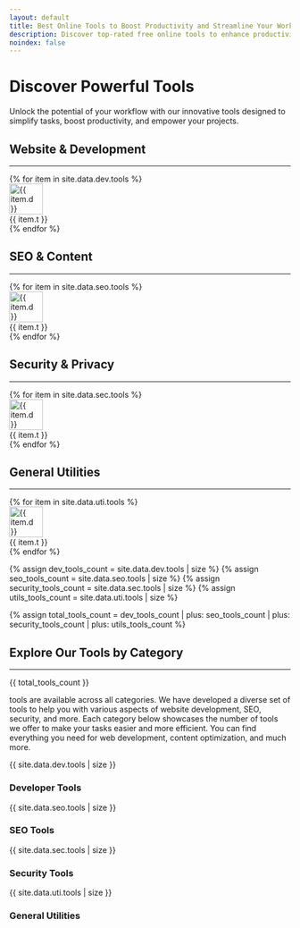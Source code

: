 ```yaml
---
layout: default
title: Best Online Tools to Boost Productivity and Streamline Your Workflow
description: Discover top-rated free online tools to enhance productivity, simplify tasks, and optimize your workflow. Explore the best digital solutions for professionals, students, and businesses to achieve more in less time.
noindex: false
---
```


<div class="bg-light">
<div class="container py-5">
  <div class="row align-items-center">
    <div class="col-md-8 mx-auto text-center">
      <h1 class="display-4 fw-bold">Discover Powerful Tools</h1>
      <p class="lead fw-normal text-muted mt-3">
        Unlock the potential of your workflow with our innovative tools designed to simplify tasks, boost productivity, and empower your projects.
      </p>
    </div>
  </div>
</div>
</div>

<div id="tools_container" class="container my-5">
 <h2 class="mt-5 fs-4 text-secondary anchor" id="web-development">Website & Development</h2><hr/>
 <div class="row row-cols-1 row-cols-sm-2 row-cols-md-4 g-4">
    {% for item in site.data.dev.tools %}
      <div class="col">
        <a class="row d-flex py-3" href="{{ item.l }}">
            <div class="col-3 icon">
                <img width="60" height="100%" src="{{ item.i }}" alt="{{ item.d }}">
            </div>
            <div class="col-9 title">
                <span class="lead fw-normal text-dark">{{ item.t }}</span>
            </div>
        </a>
        </div>
    {% endfor %}
 </div>
 <h2 class="mt-5 fs-4 text-secondary anchor" id="seo-content">SEO & Content</h2><hr/>
  <div class="row row-cols-1 row-cols-sm-2 row-cols-md-4 g-4">
        {% for item in site.data.seo.tools %}
      <div class="col">
        <a class="row d-flex py-3" href="{{ item.l }}">
            <div class="col-3 icon">
                <img width="60" height="100%" src="{{ item.i }}" alt="{{ item.d }}">
            </div>
            <div class="col-9 title">
                <span class="lead fw-normal text-dark">{{ item.t }}</span>
            </div>
        </a>
        </div>
    {% endfor %}
     </div>
  <h2 class="mt-5 fs-4 text-secondary anchor" id="security-privacy">Security & Privacy</h2><hr/>
 <div class="row row-cols-1 row-cols-sm-2 row-cols-md-4 g-4">
        {% for item in site.data.sec.tools %}
      <div class="col">
        <a class="row d-flex py-3" href="{{ item.l }}">
            <div class="col-3 icon">
                <img width="60" height="100%" src="{{ item.i }}" alt="{{ item.d }}">
            </div>
            <div class="col-9 title">
                <span class="lead fw-normal text-dark">{{ item.t }}</span>
            </div>
        </a>
        </div>
    {% endfor %}
     </div>

<h2 class="mt-5 fs-4 text-secondary anchor" id="general-utilities">General Utilities</h2><hr/>
  <div class="row row-cols-1 row-cols-sm-2 row-cols-md-4 g-4">
        {% for item in site.data.uti.tools %}
      <div class="col">
        <a class="row d-flex py-3" href="{{ item.l }}">
            <div class="col-3 icon">
                <img width="60" height="100%" src="{{ item.i }}" alt="{{ item.d }}">
            </div>
            <div class="col-9 title">
                <span class="lead fw-normal text-dark">{{ item.t }}</span>
            </div>
        </a>
        </div>
    {% endfor %}
  </div>
</div>

{% assign dev_tools_count = site.data.dev.tools | size %}
{% assign seo_tools_count = site.data.seo.tools | size %}
{% assign security_tools_count = site.data.sec.tools | size %}
{% assign utils_tools_count = site.data.uti.tools | size %}

{% assign total_tools_count = dev_tools_count | plus: seo_tools_count | plus: security_tools_count | plus: utils_tools_count %}


<section class="bg-light py-5">
<div class="container my-5">
<h2>Explore Our Tools by Category</h2><hr/>
<div class="row py-3 d-flex align-items-center">
<div class="col-md-2 text-center mb-3">
<span id="total_tools" class="display-1 fw-bold text-primary">
{{ total_tools_count }}
</span>
</div>
<div class="col-md-10">
<p class="bg-white p-4 rounded-3">tools are available across all categories. We have developed a diverse set of tools to help you with various aspects of website development, SEO, security, and more. Each category below showcases the number of tools we offer to make your tasks easier and more efficient. You can find everything you need for web development, content optimization, and much more.</p></div>
</div>

  <div class="row row-cols-2 row-cols-md-4">
    <!-- Website Development Tools -->
    <div class="col mb-4">
    <div class="category-box text-center bg-white p-5 shadow-sm border border-primary rounded-3">
        <div class="count display-1 fw-bold text-dark" id="count-dev">
        {{ site.data.dev.tools | size }}
        </div>
        <h3 class="mt-3 fw-normal fs-5 lead">
        Developer Tools
        </h3>
      </div>
    </div>

  <!-- SEO & Content Tools -->
  <div class="col mb-4">
    <div class="category-box text-center bg-white p-5 shadow-sm border border-primary rounded-3">
      <div class="count display-1 fw-bold text-dark" id="count-seo">
      {{ site.data.seo.tools | size }}
      </div>
      <h3 class="mt-3 fw-normal fs-5 lead">
      SEO Tools
      </h3>
    </div>
  </div>

  <!-- Security & Privacy Tools -->
  <div class="col mb-4">
    <div class="category-box text-center bg-white p-5 shadow-sm border border-primary rounded-3">
      <div class="count display-1 fw-bold text-dark" id="count-security">
      {{ site.data.sec.tools | size }}
      </div>
      <h3 class="mt-3 fw-normal fs-5 lead">
      Security Tools
      </h3>
    </div>
  </div>

  <!-- General Utilities -->
  <div class="col mb-4">
    <div class="category-box text-center bg-white p-5 shadow-sm border border-primary rounded-3">
      <div class="count display-1 fw-bold text-dark" id="count-utils">
      {{ site.data.uti.tools | size }}
      </div>
      <h3 class="mt-3 fw-normal fs-5 lead">
      General Utilities
      </h3>
    </div>
  </div>
</div>
</div>
</section>

<script>
  function animateCount(elementId, endValue) {
    let startValue = 0;
    let increment = endValue / 100;
    let interval = setInterval(function () {
      startValue += increment;
      if (startValue >= endValue) {
        startValue = endValue;
        clearInterval(interval);
      }
      document.getElementById(elementId).innerText = Math.floor(startValue);
    }, 10);
  }

  // Example counts (replace these with actual counts from your data)
  const counts = {
    "count-dev": document.getElementById("count-dev").innerText, // Example count for Website Development Tools
    "count-seo": document.getElementById("count-seo").innerText, // Example count for SEO & Content Tools
    "count-security": document.getElementById("count-security").innerText, // Example count for Security & Privacy Tools
    "count-utils": document.getElementById("count-utils").innerText,
    "total_tools": document.getElementById("total_tools").innerText // Example count for General Utilities
  };

  // Start the animation for each category
  for (let category in counts) {
    animateCount(category, counts[category]);
  }
</script>


<style>
#tools_container .title,
#tools_container .icon
{
    display:flex ! important;
    align-items:center ! important;
}
a{
    text-decoration:none ! important;
}

</style>